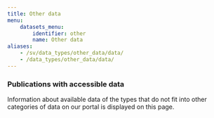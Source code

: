 ```yaml
---
title: Other data
menu:
    datasets_menu:
        identifier: other
        name: Other data
aliases:
    - /sv/data_types/other_data/data/
    - /data_types/other_data/data/
---
```

### Publications with accessible data

Information about available data of the types that do not fit into other categories of data on our portal is displayed on this page.
